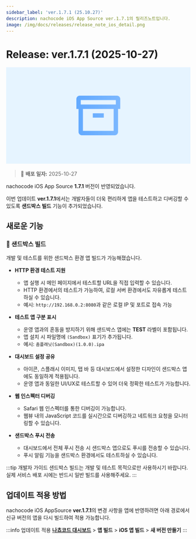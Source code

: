 ```yaml
---
sidebar_label: 'ver.1.7.1 (25.10.27)'
description: nachocode iOS App Source ver.1.7.1의 릴리즈노트입니다.
image: /img/docs/releases/release_note_ios_detail.png
---
```


# Release: ver.1.7.1 (2025-10-27)

![ios_detail](/img/docs/releases/release_note_ios_detail.png)

> 🔔 **배포 일자:** 2025-10-27

nachocode iOS App Source **1.7.1** 버전이 반영되었습니다.

이번 업데이트 **ver.1.7.1**에서는 개발자들이 더욱 편리하게 앱을 테스트하고 디버깅할 수 있도록 **샌드박스 빌드** 기능이 추가되었습니다.

## 새로운 기능

### 🧪 샌드박스 빌드

개발 및 테스트를 위한 샌드박스 환경 앱 빌드가 가능해졌습니다.

- **HTTP 환경 테스트 지원**
  - 앱 실행 시 메인 페이지에서 테스트할 URL을 직접 입력할 수 있습니다.
  - HTTP 환경에서의 테스트가 가능하여, 로컬 서버 환경에서도 자유롭게 테스트하실 수 있습니다.
  - 예시: `http://192.168.0.2:8080`과 같은 로컬 IP 및 포트로 접속 가능

- **테스트 앱 구분 표시**
  - 운영 앱과의 혼동을 방지하기 위해 샌드박스 앱에는 **TEST** 라벨이 포함됩니다.
  - 앱 설치 시 파일명에 `(Sandbox)` 표기가 추가됩니다.
  - 예시: `춤플래닛(Sandbox)(1.0.0).ipa`

- **대시보드 설정 공유**
  - 아이콘, 스플래시 이미지, 탭 바 등 대시보드에서 설정한 디자인이 샌드박스 앱에도 동일하게 적용됩니다.
  - 운영 앱과 동일한 UI/UX로 테스트할 수 있어 더욱 정확한 테스트가 가능합니다.

- **웹 인스펙터 디버깅**
  - Safari 웹 인스펙터를 통한 디버깅이 가능합니다.
  - 웹뷰 내의 JavaScript 코드를 실시간으로 디버깅하고 네트워크 요청을 모니터링할 수 있습니다.

- **샌드박스 푸시 전송**
  - 대시보드에서 전체 푸시 전송 시 샌드박스 앱으로도 푸시를 전송할 수 있습니다.
  - 푸시 알림 기능을 샌드박스 환경에서도 테스트하실 수 있습니다.

:::tip 개발자 가이드
샌드박스 빌드는 개발 및 테스트 목적으로만 사용하시기 바랍니다.
실제 서비스 배포 시에는 반드시 일반 빌드를 사용해주세요.
:::

## 업데이트 적용 방법

nachocode iOS AppSource **ver.1.7.1**의 변경 사항을 앱에 반영하려면 아래 경로에서 신규 버전의 앱을 다시 빌드하여 적용 가능합니다.

:::info 업데이트 적용
[**나쵸코드 대시보드**](https://nachocode.io/?utm_source=docs&utm_medium=documentation&utm_campaign=devguide) > **앱 빌드** > **iOS 앱 빌드** > **새 버전 만들기**
:::
